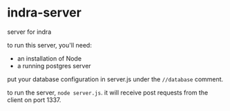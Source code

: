 indra-server
============

server for indra


to run this server, you'll need:

- an installation of Node
- a running postgres server

put your database configuration in server.js under the `//database` comment.

to run the server, `node server.js`. it will receive post requests from the client on port 1337.
